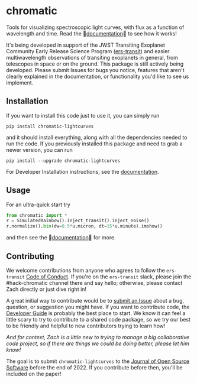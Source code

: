 # chromatic
Tools for visualizing spectroscopic light curves, with flux as a function of wavelength and time. Read the 🌈[documentation](https://zkbt.github.io/chromatic/)🌈 to see how it works!

It's being developed in support of the JWST Transiting Exoplanet Community Early Release Science Program ([ers-transit](https://ers-transit.github.io/)) and easier multiwavelength observations of transiting exoplanets in general, from telescopes in space or on the ground. This package is still actively being developed. Please submit Issues for bugs you notice, features that aren't clearly explained in the documentation, or functionality you'd like to see us implement.

## Installation
If you want to install this code just to use it, you can simply run

```
pip install chromatic-lightcurves
```

and it should install everything, along with all the dependencies needed to run the code. If you previously installed this package and need to grab a newer version, you can run

```
pip install --upgrade chromatic-lightcurves
```
For Developer Installation instructions, see the [documentation](https://zkbt.github.io/chromatic/installation/).

## Usage

For an ultra-quick start try
```python
from chromatic import *
r = SimulatedRainbow().inject_transit().inject_noise()
r.normalize().bin(dw=0.5*u.micron, dt=15*u.minute).imshow()
```
and then see the 🌈[documentation](https://zkbt.github.io/chromatic/)🌈  for more.


## Contributing

We welcome contributions from anyone who agrees to follow the `ers-transit` [Code of Conduct](https://ers-transit.github.io/code-of-conduct.html#ers-transit). If you're on the `ers-transit` slack, please join the #hack-chromatic channel there and say hello; otherwise, please contact Zach directly or just dive right in!

A great initial way to contribute would be to [submit an Issue](https://github.com/zkbt/chromatic/issues) about a bug, question, or suggestion you might have. If you want to contribute code, the [Developer Guide](https://zkbt.github.io/chromatic/designing/) is probably the best place to start. We know it can feel a little scary to try to contribute to a shared code package, so we try our best to be friendly and helpful to new contributors trying to learn how!

*And for context, Zach is a little new to trying to manage a big collaborative code project, so if there are things we could be doing better, please let him know!*

The goal is to submit `chromatic-lightcurves` to the [Journal of Open Source Software](https://joss.theoj.org/) before the end of 2022. If you contribute before then, you'll be included on the paper!
